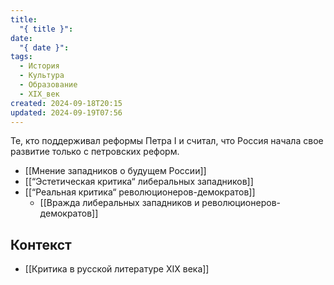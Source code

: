 ```yaml
---
title:
  "{ title }": 
date:
  "{ date }": 
tags:
  - История
  - Культура
  - Образование
  - XIX_век
created: 2024-09-18T20:15
updated: 2024-09-19T07:56
---
```

Те, кто поддерживал реформы Петра I и считал, что Россия начала свое развитие только с петровских реформ.

- [[Мнение западников о будущем России]]
- [[“Эстетическая критика“ либеральных западников]]
- [[“Реальная критика“ революционеров-демократов]]
  - [[Вражда либеральных западников и революционеров-демократов]] 
## Контекст
- [[Критика в русской литературе XIX века]]

